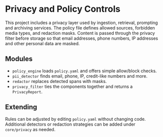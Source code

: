 # Privacy and Policy Controls

This project includes a privacy layer used by ingestion, retrieval, prompting
and archiving services. The policy file defines allowed sources, forbidden
media types, and redaction masks. Content is passed through the privacy filter
before storage so that email addresses, phone numbers, IP addresses and other
personal data are masked.

## Modules
- `policy_engine` loads `policy.yaml` and offers simple allow/block checks.
- `pii_detector` finds email, phone, IP, credit-like numbers and more.
- `redactor` replaces detected spans with masks.
- `privacy_filter` ties the components together and returns a `PrivacyReport`.

## Extending
Rules can be adjusted by editing `policy.yaml` without changing code.
Additional detectors or redaction strategies can be added under
`core/privacy` as needed.
